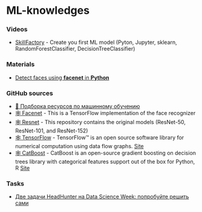 # ML-knowledges

### Videos

* [SkillFactory](https://www.youtube.com/watch?v=T0Myf8B0Dj8) - Create you first ML model (Pyton, Jupyter, sklearn, RandomForestClassifier, DecisionTreeClassifier)

### Materials

* [Detect faces using **facenet** in **Python**](http://jekel.me/2017/How-to-detect-faces-using-facenet/)

### GitHub sources

* [📝 Подборка ресурсов по машинному обучению](https://github.com/demidovakatya/vvedenie-mashinnoe-obuchenie)
* [🕸️ Facenet](https://github.com/davidsandberg/facenet) - This is a TensorFlow implementation of the face recognizer
* [🕸️ Resnet](https://github.com/KaimingHe/deep-residual-networks) - This repository contains the original models (ResNet-50, ResNet-101, and ResNet-152)
* [🕸️ TensorFlow](https://github.com/tensorflow/tensorflow) - TensorFlow™ is an open source software library for numerical computation using data flow graphs. [Site](https://www.tensorflow.org/)
* [🕸️ CatBoost](https://github.com/catboost/catboost) - CatBoost is an open-source gradient boosting on decision trees library with categorical features support out of the box for Python, R [Site](https://catboost.yandex)

### Tasks

* [Две задачи HeadHunter на Data Science Week: попробуйте решить сами](https://habrahabr.ru/company/hh/blog/268319/)


